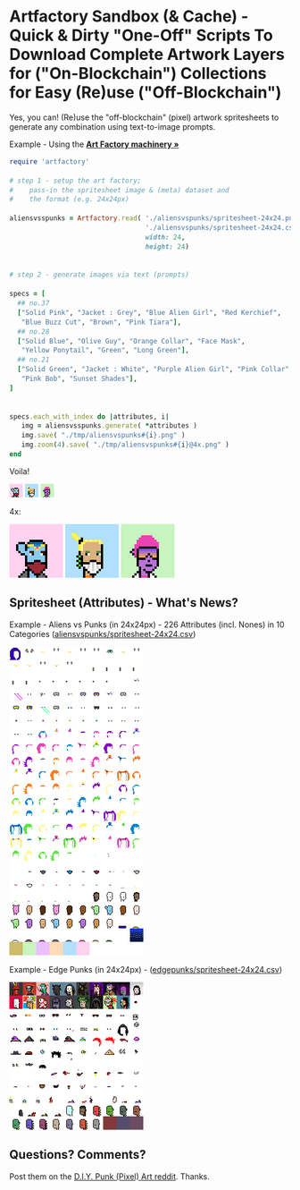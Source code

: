 # Artfactory Sandbox (& Cache)  - Quick & Dirty "One-Off" Scripts To Download Complete Artwork Layers for ("On-Blockchain") Collections for Easy (Re)use ("Off-Blockchain")


Yes, you can!  (Re)use the "off-blockchain" (pixel) artwork
spritesheets to generate any combination using text-to-image prompts.


Example - Using the [**Art Factory machinery »**](https://github.com/learnpixelart/pixelart/tree/master/artfactory)

``` ruby
require 'artfactory'

# step 1 - setup the art factory;
#    pass-in the spritesheet image & (meta) dataset and
#    the format (e.g. 24x24px)

aliensvsspunks = Artfactory.read( './aliensvspunks/spritesheet-24x24.png',
                                  './aliensvspunks/spritesheet-24x24.csv',
                                  width: 24,
                                  height: 24)


# step 2 - generate images via text (prompts)

specs = [
  ## no.37
  ["Solid Pink", "Jacket : Grey", "Blue Alien Girl", "Red Kerchief",
   "Blue Buzz Cut", "Brown", "Pink Tiara"],
  ## no.28
  ["Solid Blue", "Olive Guy", "Orange Collar", "Face Mask",
   "Yellow Ponytail", "Green", "Long Green"],
  ## no.21
  ["Solid Green", "Jacket : White", "Purple Alien Girl", "Pink Collar", "Neutral",
   "Pink Bob", "Sunset Shades"],
]


specs.each_with_index do |attributes, i|
   img = aliensvsspunks.generate( *attributes )
   img.save( "./tmp/aliensvspunks#{i}.png" )
   img.zoom(4).save( "./tmp/aliensvspunks#{i}@4x.png" )
end
```

Voila!

![](i/aliensvspunks0.png)
![](i/aliensvspunks1.png)
![](i/aliensvspunks2.png)

4x:

![](i/aliensvspunks0@4x.png)
![](i/aliensvspunks1@4x.png)
![](i/aliensvspunks2@4x.png)





## Spritesheet (Attributes) - What's News?


Example - Aliens vs Punks (in 24x24px)  - 226 Attributes (incl. Nones) in 10 Categories  ([aliensvspunks/spritesheet-24x24.csv](aliensvspunks/spritesheet-24x24.csv))


![](aliensvspunks/spritesheet-24x24.png)




Example - Edge Punks (in 24x24px) - ([edgepunks/spritesheet-24x24.csv](edgepunks/spritesheet-24x24.csv))


![](edgepunks/spritesheet-24x24.png)






## Questions? Comments?

Post them on the [D.I.Y. Punk (Pixel) Art reddit](https://old.reddit.com/r/DIYPunkArt). Thanks.




